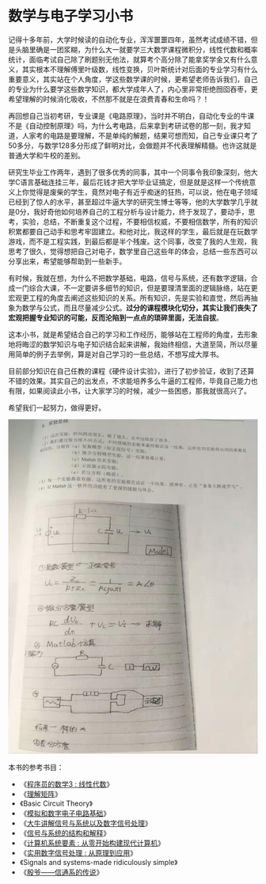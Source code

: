 # 数学与电子学习小书

记得十多年前，大学时候读的自动化专业，浑浑噩噩四年，虽然考试成绩不错，但是头脑里确是一团浆糊，为什么大一就要学三大数学课程微积分，线性代数和概率统计，面临考试自己除了刷题别无他法，就算考个高分除了能拿奖学金又有什么意义，其实根本不理解傅里叶级数，线性变换，贝叶斯统计对后面的专业学习有什么重要意义，其实站在个人角度，学这些数学课的时候，更希望老师告诉我们，自己的专业为什么要学这些数学知识，都大学成年人了，内心里非常拒绝囫囵吞枣，更希望理解的时候消化吸收，不然那不就是在浪费青春和生命吗？！

再回想自己当初考研，专业课是《电路原理》，当时并不明白，自动化专业的牛课不是《自动控制原理》吗，为什么考电路，后来拿到考研试卷的那一刻，我才知道，人家考的电路是要理解，不是单纯的解题，结果可想而知，自己专业课只考了50多分，与数学128多分形成了鲜明对比，会做题并不代表理解精髓。也许这就是普通大学和牛校的差别。

研究生毕业工作两年，遇到了很多优秀的同事，其中一个同事令我印象深刻，他大学C语言基础连挂三年，最后花钱才把大学毕业证搞定，但是就是这样一个传统意义上你觉得是废柴的学生，竟然对电子有近乎痴迷的狂热，可以说，他在电子领域已经到了惊人的水平，甚至超过牛逼大学的研究生博士等等，他的大学数学几乎就是0分，我好奇他如何培养自己的工程分析与设计能力，终于发现了，要动手，思考，实验，总结，不断重复这个过程，不要相信权威，不要相信数学，所有的知识积累都要自己动手和思考牢固建立。和他对比，我这样的学生，最后就是在玩数学游戏，而不是工程实践，到最后都是半个残废。这个同事，改变了我的人生观，我思考了很久，觉得想把自己对电子，数学里自己这些年的体会，总结一些东西可以分享出来，希望能够帮助到一些新手。

有时候，我就在想，为什么不把数学基础，电路，信号与系统，还有数字逻辑，合成一门综合大课，不一定要讲多细节的知识，但是要理清里面的逻辑脉络，站在更宏观更工程的角度去阐述这些知识的关系。所有知识，先是实验和直觉，然后再抽象为数学与公式，而且尽量减少公式。**过分的课程模块化切分，其实让我们丧失了宏观把握专业知识的可能，反而沦陷到一点点的琐碎里面，无法自拔**。

这本小书，就是希望结合自己的学习和工作经历，能够站在工程师的角度，去形象地将晦涩的数学知识与电子知识结合起来讲解，我始终相信，大道至简，所以尽量用简单的例子去举例，算是对自己学习的一些总结，不想写成大厚书。

目前部分知识在自己任教的课程《硬件设计实验》，进行了初步验证，收到了还算不错的效果。其实自己的出发点，不求能培养多么牛逼的工程师，毕竟自己能力也有限，如果阅读此小书，让大家学习的时候，减少一些困惑，那我就很高兴了。

希望我们一起努力，做得更好。

![](/assets/CH0_Pic1.jpg)

本书的参考书目：

* 《[程序员的数学3 : 线性代数](https://book.douban.com/subject/26740548/)》
* 《[理解矩阵](http://blog.csdn.net/myan/article/details/647511)》
* 《Basic Circuit Theory》
* 《[模拟和数字电子电路基础](https://book.douban.com/subject/3171563/)》
* 《[大牛讲解信号与系统以及数字信号处理](http://blog.csdn.net/xiaojiaohuazi/article/details/10611709)》
* 《[信号与系统的结构和解释](https://book.douban.com/subject/1142324/)》
* 《[计算机系统要素 : 从零开始构建现代计算机](https://book.douban.com/subject/1998341/)》
* 《[实用数字信号处理 : 从原理到应用](https://book.douban.com/subject/5362028/)》
* 《Signals and systems-made ridiculously simple》
* 《[殷爷——信通系的传说](https://link.zhihu.com/?target=http%3A//blog.renren.com/blog/231188305/782053696)》



